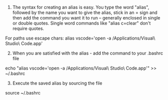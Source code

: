 1. The syntax for creating an alias is easy. You type the word "alias", 
followed by the name you want to give the alias, stick in an = sign and 
then add the command you want it to run – generally enclosed in single or 
double quotes. Single word commands like "alias c=clear" don't require 
quotes.

For paths use escape chars: 
alias vscode='open -a /Applications/Visual\ Studio\ Code.app'

2. When you are satisfied with the alias - add the command to your .bashrc file

echo "alias vscode='open -a /Applications/Visual\ Studio\ Code.app'" >> ~/.bashrc

3. Execute the saved alias by sourcing the file

source ~/.bashrc
